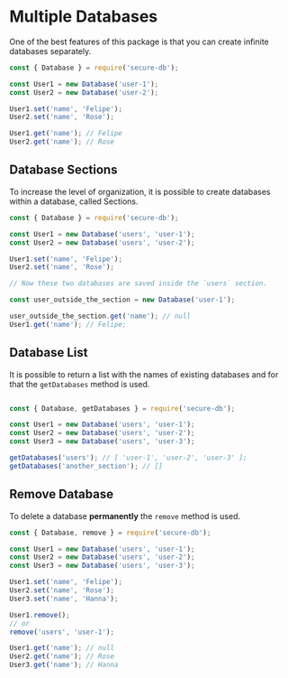 # Multiple Databases
One of the best features of this package is that you can create infinite databases separately.

```js
const { Database } = require('secure-db');

const User1 = new Database('user-1');
const User2 = new Database('user-2');

User1.set('name', 'Felipe');
User2.set('name', 'Rose');

User1.get('name'); // Felipe
User2.get('name'); // Rose
```

## Database Sections
To increase the level of organization, it is possible to create databases within a database, called Sections.

```js
const { Database } = require('secure-db');

const User1 = new Database('users', 'user-1');
const User2 = new Database('users', 'user-2');

User1.set('name', 'Felipe');
User2.set('name', 'Rose');

// Now these two databases are saved inside the `users` section.

const user_outside_the_section = new Database('user-1');

user_outside_the_section.get('name'); // null
User1.get('name'); // Felipe;
```

## Database List
It is possible to return a list with the names of existing databases and for that the `getDatabases` method is used.

```js

const { Database, getDatabases } = require('secure-db');

const User1 = new Database('users', 'user-1');
const User2 = new Database('users', 'user-2');
const User3 = new Database('users', 'user-3');

getDatabases('users'); // [ 'user-1', 'user-2', 'user-3' ];
getDatabases('another_section'); // [] 
```

## Remove Database
To delete a database **permanently** the `remove` method is used.

```js
const { Database, remove } = require('secure-db');

const User1 = new Database('users', 'user-1');
const User2 = new Database('users', 'user-2');
const User3 = new Database('users', 'user-3');

User1.set('name', 'Felipe');
User2.set('name', 'Rose');
User3.set('name', 'Hanna');

User1.remove();
// or
remove('users', 'user-1');

User1.get('name'); // null
User2.get('name'); // Rose
User3.get('name'); // Hanna
```